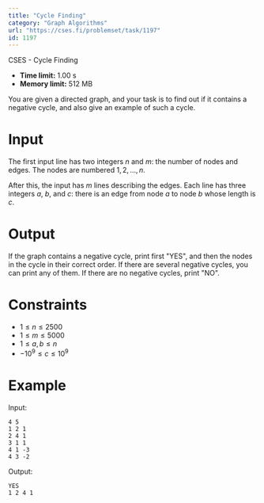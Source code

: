 ```yaml
---
title: "Cycle Finding"
category: "Graph Algorithms"
url: "https://cses.fi/problemset/task/1197"
id: 1197
---
```


CSES - Cycle Finding

  * **Time limit:** 1.00 s
  * **Memory limit:** 512 MB

You are given a directed graph, and your task is to find out if it contains a
negative cycle, and also give an example of such a cycle.

# Input

The first input line has two integers $n$ and $m$: the number of nodes and
edges. The nodes are numbered $1,2,\ldots,n$.

After this, the input has $m$ lines describing the edges. Each line has three
integers $a$, $b$, and $c$: there is an edge from node $a$ to node $b$ whose
length is $c$.

# Output

If the graph contains a negative cycle, print first "YES", and then the nodes
in the cycle in their correct order. If there are several negative cycles, you
can print any of them. If there are no negative cycles, print "NO".

# Constraints

  * $1 \le n \le 2500$
  * $1 \le m \le 5000$
  * $1 \le a,b \le n$
  * $-10^9 \le c \le 10^9$

# Example

Input:

    
    
    4 5
    1 2 1
    2 4 1
    3 1 1
    4 1 -3
    4 3 -2
    

Output:

    
    
    YES
    1 2 4 1
    

